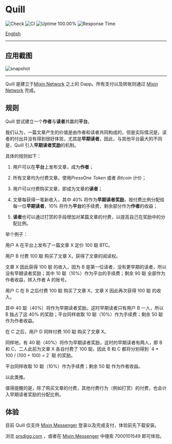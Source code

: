 # Quill

![Check](https://github.com/baizhiheizi/prsdigg/workflows/Check/badge.svg) ![CI](https://github.com/baizhiheizi/prsdigg/workflows/CI/badge.svg) ![Uptime 100.00%](https://img.shields.io/endpoint?url=https%3A%2F%2Fraw.githubusercontent.com%2Fbaizhiheizi%2Fupptime%2Fmaster%2Fapi%2Fprs-digg%2Fuptime.json) ![Response Time](https://img.shields.io/endpoint?url=https%3A%2F%2Fraw.githubusercontent.com%2Fbaizhiheizi%2Fupptime%2Fmaster%2Fapi%2Fprs-digg%2Fresponse-time.json)

[English](README.md)

---

## 应用截图

![snapshot](snapshot.png)

---

Quill 是建立于[Mixin Network](https://mixin.one) 之上的 Dapp。所有支付以及转账则通过 [Mixin Network](https://mixin.one) 完成。

## 规则

Quill 尝试建立一个**作者**与**读者**共赢的**平台**。

我们认为，一篇文章产生的价值是由作者和读者共同构成的，但是实际情况是，读者的付出并没有得到很好体现，尤其是**早期读者**。因此，与其他平台最大的不同是，Quill 引入**早期读者奖励**的机制。

具体的规则如下：

1. 用户可以在**平台**上发布文章，成为**作者**；

2. 所有文章均为付费文章，使用*PressOne Token* 或者 _Bitcoin_ 计价；

3. 用户可以付费购买文章，即成为文章的**读者**；

4. 文章每获得一笔新收入，其中 40% 将作为**早期读者奖励**，按付费比例分配给每一位**早期读者**，10% 将作为**平台**的手续费，剩余部分作为**作者**的收益；

5. **读者**也可以通过打赏的手段增加对某篇文章的付费，以提高自己在奖励中的分配比例。

举个例子：

用户 A 在平台上发布了一篇文章 X 定价 100 聪 BTC。

用户 B 付费 100 聪 购买了文章 X，获得了文章的阅读权。

文章 X 因此获得 100 聪 的收入，因为 B 是第一位读者，没有更早期的读者，所以没有早期读者奖励；其中 10 聪（10%）作为平台的手续费；剩余 90 聪 全部作为作者收益，转入作者 A 的账号。

用户 C 在 B 之后付费 100 聪 购买了文章 X，文章 X 因此再次获得 100 聪 的收入。

其中 40 聪（40%）将作为早期读者奖励，这时早期读者只有用户 B 一人，所以 B 独占了这 40% 的奖励；平台同样收取 10 聪（10%）作为手续费；剩余 50 聪 作为作者收益。

在 C 之后，用户 D 同样付费 100 聪 购买了文章 X。

同样地，有 40 聪（40%）将作为早期读者奖励，这时的早期读者有两人，即 B 和 C，二人此前为文章 X 各自付费了 100 聪，因此 B 和 C 都将分别得到 \`4 \* 100 / (100 + 100) = 2\` 聪 的奖励。

平台同样收取 10 聪（10%）作为手续费；剩余 50 聪 作为作者收益。

以此类推。

值得提醒的是，除了购买文章的付费，其他付费行为（例如打赏）的付费，也会计入早期读者奖励的分配比例。

## 体验

目前 Quill 仅支持 [Mixin Messenger](https://mixin.one/messenger) 登录以及完成支付，体验前先下载安装。

浏览 [prsdigg.com](https://prsdigg.com) ，或者在 [Mixin Messenger](https://mixin.one/messenger) 中搜索 7000101549 即可体验。
